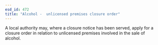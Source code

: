 ```yaml
---
esd_id: 472
title: "Alcohol -  unlicensed premises closure order"
---
```


A local authority may, where a closure notice has been served,  apply for a closure order in relation to unlicensed premises involved in the sale of alcohol.

